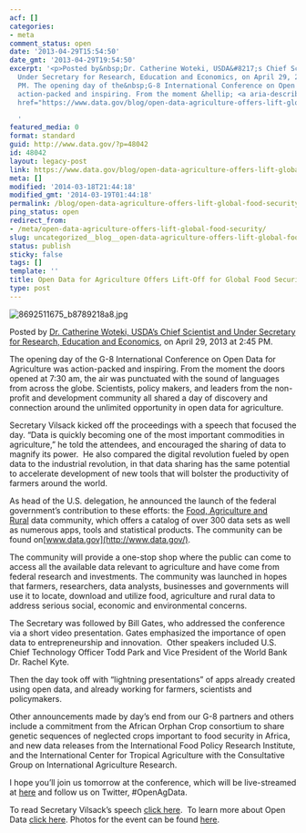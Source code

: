```yaml
---
acf: []
categories:
- meta
comment_status: open
date: '2013-04-29T15:54:50'
date_gmt: '2013-04-29T19:54:50'
excerpt: '<p>Posted by&nbsp;Dr. Catherine Woteki, USDA&#8217;s Chief Scientist and
  Under Secretary for Research, Education and Economics, on April 29, 2013 at 2:45
  PM. The opening day of the&nbsp;G-8 International Conference on Open Data for Agriculture&nbsp;was
  action-packed and inspiring. From the moment &hellip; <a aria-describedby="post-title-48042"
  href="https://www.data.gov/blog/open-data-agriculture-offers-lift-global-food-security">Continued</a></p>

  '
featured_media: 0
format: standard
guid: http://www.data.gov/?p=48042
id: 48042
layout: legacy-post
link: https://www.data.gov/blog/open-data-agriculture-offers-lift-global-food-security
meta: []
modified: '2014-03-18T21:44:18'
modified_gmt: '2014-03-19T01:44:18'
permalink: /blog/open-data-agriculture-offers-lift-global-food-security/
ping_status: open
redirect_from:
- /meta/open-data-agriculture-offers-lift-global-food-security/
slug: uncategorized__blog__open-data-agriculture-offers-lift-global-food-security
status: publish
sticky: false
tags: []
template: ''
title: Open Data for Agriculture Offers Lift-Off for Global Food Security
type: post
---
```

![8692511675_b8789218a8.jpg](https://farm9.staticflickr.com/8124/8692511675_b8789218a8.jpg)

Posted by [Dr. Catherine Woteki, USDA’s Chief Scientist and Under Secretary for Research, Education and Economics](http://blogs.usda.gov/author/bweaver/ "Posts by Dr. Catherine Woteki, USDA's Chief Scientist and Under Secretary for Research, Education and Economics"), on April 29, 2013 at 2:45 PM.

The opening day of the G-8 International Conference on Open Data for Agriculture was action-packed and inspiring. From the moment the doors opened at 7:30 am, the air was punctuated with the sound of languages from across the globe. Scientists, policy makers, and leaders from the non-profit and development community all shared a day of discovery and connection around the unlimited opportunity in open data for agriculture.

Secretary Vilsack kicked off the proceedings with a speech that focused the day. “Data is quickly becoming one of the most important commodities in agriculture,” he told the attendees, and encouraged the sharing of data to magnify its power.  He also compared the digital revolution fueled by open data to the industrial revolution, in that data sharing has the same potential to accelerate development of new tools that will bolster the productivity of farmers around the world.

As head of the U.S. delegation, he announced the launch of the federal government’s contribution to these efforts: the [Food, Agriculture and Rural](http://www.data.gov/food/community/food) data community, which offers a catalog of over 300 data sets as well as numerous apps, tools and statistical products. The community can be found on[www.data.gov](http://www.data.gov/).

The community will provide a one-stop shop where the public can come to access all the available data relevant to agriculture and have come from federal research and investments. The community was launched in hopes that farmers, researchers, data analysts, businesses and governments will use it to locate, download and utilize food, agriculture and rural data to address serious social, economic and environmental concerns.

The Secretary was followed by Bill Gates, who addressed the conference via a short video presentation. Gates emphasized the importance of open data to entrepreneurship and innovation.  Other speakers included U.S. Chief Technology Officer Todd Park and Vice President of the World Bank Dr. Rachel Kyte.

Then the day took off with “lightning presentations” of apps already created using open data, and already working for farmers, scientists and policymakers.

Other announcements made by day’s end from our G-8 partners and others include a commitment from the African Orphan Crop consortium to share genetic sequences of neglected crops important to food security in Africa, and new data releases from the International Food Policy Research Institute, and the International Center for Tropical Agriculture with the Consultative Group on International Agriculture Research.

I hope you’ll join us tomorrow at the conference, which will be live-streamed at [here](http://usda.gov/wps/portal/usda/usdamedia?navid=USDA_LIVE) and follow us on Twitter, #OpenAgData.

To read Secretary Vilsack’s speech [click here](http://www.usda.gov/wps/portal/usda/usdahome?contentidonly=true&contentid=2013/04/0078.xml).  To learn more about Open Data [click here](http://www.usda.gov/wps/portal/usda/usdahome?contentid=2013/04/0079.xml&contentidonly=true). Photos for the event can be found [here](http://www.flickr.com/photos/usdagov/sets/72157633365547585/).

